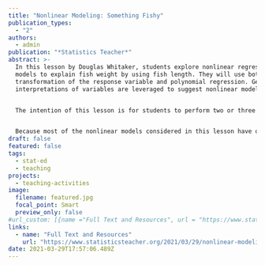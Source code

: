 ```yaml
---
title: "Nonlinear Modeling: Something Fishy"
publication_types:
  - "2"
authors:
  - admin
publication: "*Statistics Teacher*"
abstract: >-
  In this lesson by Douglas Whitaker, students explore nonlinear regression
  models to explain fish weight by using fish length. They will use both
  transformation of the response variable and polynomial regression. Geometric
  interpretations of variables are leveraged to suggest nonlinear models to fit.


  The intention of this lesson is for students to perform two or three linear regression analyses that feel like others they have done before. The difference is they draw on prior knowledge of geometric/physical relationships to suggest a modification to the first analysis to improve it.


  Because most of the nonlinear models considered in this lesson have only a single predictor variable, students’ familiarity with simple linear regression can be extended to nonlinear modeling. If students are familiar with multiple linear regression, then two additional polynomial regression models can be included.
draft: false
featured: false
tags:
  - stat-ed
  - teaching
projects:
  - teaching-activities
image:
  filename: featured.jpg
  focal_point: Smart
  preview_only: false
#url_custom: [{name ="Full Text and Resources", url = "https://www.statisticsteacher.org/2021/03/29/nonlinear-modeling-something-fishy/"}]
links:
  - name: "Full Text and Resources"
    url: "https://www.statisticsteacher.org/2021/03/29/nonlinear-modeling-something-fishy/"
date: 2021-03-29T17:57:06.489Z
---
```


